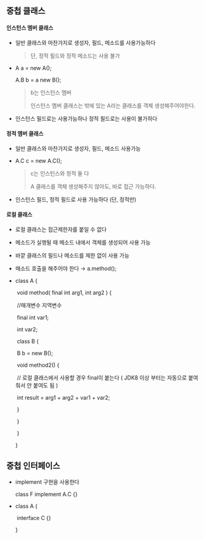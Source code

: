 ## 중첩 클래스



#### 인스턴스 멤버 클래스

- 일반 클래스와 마찬가지로 생성자, 필드, 메소드를 사용가능하다

  >  단, 정적 필드와 정적 메소드는 사용 불가

- A a = new A();

  A.B b = a new B();

  > b는 인스턴스 멤버
  >
  > 인스턴스 멤버 클래스는 밖에 있는 A라는 클래스를 객체 생성해주어야한다.

- 인스턴스 필드로는 사용가능하나 정적 필드로는 사용이 불가하다



#### 정적 멤버 클래스

- 일반 클래스와 마찬가지로 생성자, 필드, 메소드 사용가능

- A.C c = new A.C();

  > c는 인스턴스와 정적 둘 다
  >
  > A 클래스를 객체 생성해주지 않아도, 바로 접근 가능하다.

- 인스턴스 필드, 정적 필드로 사용 가능하다 (단, 정적만)



#### 로컬 클래스

- 로컬 클래스는 접근제한자를 붙일 수 없다

- 메소드가 실행될 때 메소드 내에서 객체를 생성되어 사용 가능

- 바깥 클래스의 필드나 메소드를 제한 없이 사용 가능

- 매소드 호출을 해주어야 한다 →  a.method();

- class A {

  ​	void method( final int arg1, int arg2 ) {

  ​		//매개변수 지역변수

  ​		final int var1;

  ​		int var2;

  

  ​		class B {

  ​			B b = new B();

  ​			void method2() {

  ​				// 로컬 클래스에서 사용할 경우 final이 붙는다 ( JDK8 이상 부터는 자동으로 붙여줘서 안 붙여도 됨 )

  ​				int result = arg1 +  arg2 + var1 + var2;

  ​			}

  ​		}

  ​	}
  
  }



## 중첩 인터페이스

- implement 구현을 사용한다

  class F implement A.C {}

- class A {

  ​	interface C {}

  }